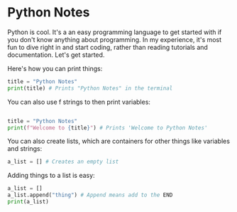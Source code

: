 # Python Notes

Python is cool. It's a an easy programming language to get started with if you don't know anything about programming. In my experience, it's most fun to dive right in and start coding, rather than reading tutorials and documentation. Let's get started.

Here's how you can print things:

```python
title = "Python Notes"
print(title) # Prints "Python Notes" in the terminal
```

You can also use f strings to then print variables:

```python

title = "Python Notes"
print(f"Welcome to {title}") # Prints 'Welcome to Python Notes'

```

You can also create lists, which are containers for other things like variables and strings:

```python
a_list = [] # Creates an empty list
```

Adding things to a list is easy:

```python
a_list = []
a_list.append("thing") # Append means add to the END
print(a_list) 

```
```python

```
```python

```
```python

```
```python

```
```python

```
```python

```
```python

```
```python

```

